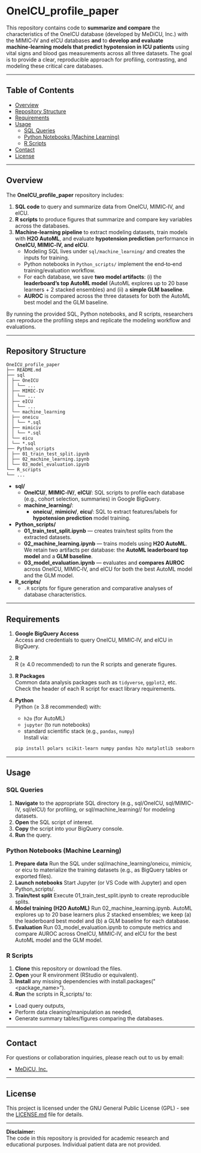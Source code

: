 # OneICU_profile_paper

This repository contains code to **summarize and compare** the characteristics of the OneICU database (developed by MeDiCU, Inc.) with the MIMIC‑IV and eICU databases **and** to **develop and evaluate machine‑learning models that predict hypotension in ICU patients** using vital signs and blood gas measurements across all three datasets. The goal is to provide a clear, reproducible approach for profiling, contrasting, and modeling these critical care databases.

---

## Table of Contents
- [Overview](#overview)
- [Repository Structure](#repository-structure)
- [Requirements](#requirements)
- [Usage](#usage)
  - [SQL Queries](#sql-queries)
  - [Python Notebooks (Machine Learning)](#python-notebooks-machine-learning)
  - [R Scripts](#r-scripts)
- [Contact](#contact)
- [License](#license)

---

## Overview

The **OneICU_profile_paper** repository includes:

1. **SQL code** to query and summarize data from OneICU, MIMIC‑IV, and eICU.
2. **R scripts** to produce figures that summarize and compare key variables across the databases.
3. **Machine‑learning pipeline** to extract modeling datasets, train models with **H2O AutoML**, and evaluate **hypotension prediction** performance in **OneICU, MIMIC‑IV, and eICU**.
   - Modeling SQL lives under `sql/machine_learning/` and creates the inputs for training.
   - Python notebooks in `Python_scripts/` implement the end‑to‑end training/evaluation workflow.
   - For each database, we save **two model artifacts**: (i) the **leaderboard’s top AutoML model** (AutoML explores up to 20 base learners + 2 stacked ensembles) and (ii) a **simple GLM baseline**.  
   - **AUROC** is compared across the three datasets for both the AutoML best model and the GLM baseline.

By running the provided SQL, Python notebooks, and R scripts, researchers can reproduce the profiling steps and replicate the modeling workflow and evaluations.

---

## Repository Structure

```
OneICU_profile_paper
├── README.md
├── sql
│ ├── OneICU
│ │ └── ...
│ ├── MIMIC-IV
│ │ └── ...
│ ├── eICU
│ │ └── ...
│ └── machine_learning
│ ├── oneicu
│ │ └── *.sql
│ ├── mimiciv
│ │ └── *.sql
│ └── eicu
│ └── *.sql
├── Python_scripts
│ ├── 01_train_test_split.ipynb
│ ├── 02_machine_learning.ipynb
│ └── 03_model_evaluation.ipynb
└── R_scripts
└── ...
```


- **sql/**
  - **OneICU/**, **MIMIC‑IV/**, **eICU/**: SQL scripts to profile each database (e.g., cohort selection, summaries) in Google BigQuery.
  - **machine_learning/**:
    - **oneicu/**, **mimiciv/**, **eicu/**: SQL to extract features/labels for **hypotension prediction** model training.
- **Python_scripts/**
  - **01_train_test_split.ipynb** — creates train/test splits from the extracted datasets.
  - **02_machine_learning.ipynb** — trains models using **H2O AutoML**. We retain two artifacts per database: the **AutoML leaderboard top model** and a **GLM baseline**.
  - **03_model_evaluation.ipynb** — evaluates and **compares AUROC** across OneICU, MIMIC‑IV, and eICU for both the best AutoML model and the GLM model.
- **R_scripts/**
  - `.R` scripts for figure generation and comparative analyses of database characteristics.

---

## Requirements

1. **Google BigQuery Access**  
   Access and credentials to query OneICU, MIMIC‑IV, and eICU in BigQuery.

2. **R**  
   R (≥ 4.0 recommended) to run the R scripts and generate figures.

3. **R Packages**  
   Common data analysis packages such as `tidyverse`, `ggplot2`, etc.  
   Check the header of each R script for exact library requirements.

4. **Python**  
   Python (≥ 3.8 recommended) with:
   - `h2o` (for AutoML)
   - `jupyter` (to run notebooks)
   - standard scientific stack (e.g., `pandas`, `numpy`)  
   Install via:  
   ```bash
   pip install polars scikit-learn numpy pandas h2o matplotlib seaborn


---

## Usage

### SQL Queries

1. **Navigate** to the appropriate SQL directory (e.g., sql/OneICU, sql/MIMIC-IV, sql/eICU) for profiling, or sql/machine_learning/<dataset>/ for modeling datasets.
2. **Open** the SQL script of interest.
3. **Copy** the script into your BigQuery console.
4. **Run** the query.

### Python Notebooks (Machine Learning)

1. **Prepare data**
Run the SQL under sql/machine_learning/oneicu, mimiciv, or eicu to materialize the training datasets (e.g., as BigQuery tables or exported files).
2. **Launch notebooks**
Start Jupyter (or VS Code with Jupyter) and open Python_scripts/.
3. **Train/test split**
Execute 01_train_test_split.ipynb to create reproducible splits.
4. **Model training (H2O AutoML)**
Run 02_machine_learning.ipynb. AutoML explores up to 20 base learners plus 2 stacked ensembles; we keep (a) the leaderboard best model and (b) a GLM baseline for each database.
5. **Evaluation**
Run 03_model_evaluation.ipynb to compute metrics and compare AUROC across OneICU, MIMIC‑IV, and eICU for the best AutoML model and the GLM model.

### R Scripts

1. **Clone** this repository or download the files.
2. **Open** your R environment (RStudio or equivalent).
3. **Install** any missing dependencies with install.packages("<package_name>").
4. **Run** the scripts in R_scripts/ to:
  - Load query outputs,
  - Perform data cleaning/manipulation as needed,
  - Generate summary tables/figures comparing the databases.

---

## Contact

For questions or collaboration inquiries, please reach out to us by email:

- [MeDiCU, Inc.](mailto:info@medicu.co.jp)

---

## License
This project is licensed under the GNU General Public License (GPL) - see the [LICENSE.md](LICENSE.md) file for details.

---

**Disclaimer:**  
The code in this repository is provided for academic research and educational purposes. Individual patient data are not provided.
